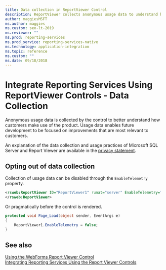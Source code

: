 ```yaml
---
title: Data collection in ReportViewer Control
description: ReportViewer collects anonymous usage data to understand how customers use the product and focus development on improvements most relevant to customers.
author: maggiesMSFT
ms.author: maggies
ms.custom: seo-lt-2019
ms.reviewer: ""
ms.prod: reporting-services
ms.prod_service: reporting-services-native
ms.technology: application-integration
ms.topic: reference
ms.custom: ""
ms.date: 09/18/2018
---
```

# Integrate Reporting Services Using ReportViewer Controls - Data Collection

Anonymous usage data is collected by the control to better understand how customers make use of the product. Usage data enables future development to be focused on improvements that are most relevant to customers.

An explanation of the data collection and usage practices of Microsoft SQL Server and Report Viewer are available in the [privacy statement](https://go.microsoft.com/fwlink/?LinkID=868444).

## Opting out of data collection

Collection of usage data can be disabled through the ```EnableTelemetry``` property.

```xml
<rsweb:ReportViewer ID="ReportViewer1" runat="server" EnableTelemetry="false">
</rsweb:ReportViewer>
```

Or pragmatically before the control is rendered.
    
```csharp
protected void Page_Load(object sender, EventArgs e)
{
    ReportViewer1.EnableTelemetry = false;
}
```
## See also

[Using the WebForms Report Viewer Control](../../reporting-services/application-integration/using-the-webforms-reportviewer-control.md)  
[Integrating Reporting Services Using the Report Viewer Controls](../../reporting-services/application-integration/integrating-reporting-services-using-reportviewer-controls.md) 



